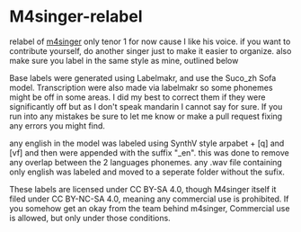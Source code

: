 # M4singer-relabel
relabel of [m4singer]([https://pages.github.com/](https://github.com/M4Singer/M4Singer/tree/master))
only tenor 1 for now cause I like his voice. if you want to contribute yourself, do another singer just to make it easier to organize. also make sure you label in the same style as mine, outlined below


Base labels were generated using Labelmakr, and use the Suco_zh Sofa model. Transcription were also made via labelmakr so some phonemes might be off in some areas. I did my best to correct them if they were significantly off but as I don't speak mandarin I cannot say for sure. If you run into any mistakes be sure to let me know or make a pull request fixing any errors you might find.

any english in the model was labeled using SynthV style arpabet + [q] and [vf] and then were appended with the suffix "_en". this was done to remove any overlap between the 2 languages phonemes. any .wav file containing only english was labeled and moved to a seperate folder without the sufix.


 These labels are licensed under CC BY-SA 4.0, though M4singer itself it filed under CC BY-NC-SA 4.0, meaning any commercial use is prohibited. If you somehow get an okay from the team behind m4singer, Commercial use is allowed, but only under those conditions.
